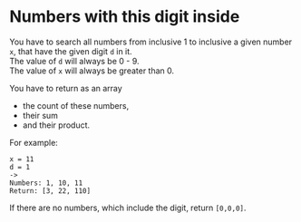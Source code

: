 # Numbers with this digit inside

You have to search all numbers from inclusive 1 to inclusive a given number `x`, that have the given digit `d` in it.  
The value of `d` will always be 0 - 9.  
The value of `x` will always be greater than 0.

You have to return as an array
- the count of these numbers,
- their sum
- and their product.

For example:
```
x = 11
d = 1
->
Numbers: 1, 10, 11
Return: [3, 22, 110]
```

If there are no numbers, which include the digit, return `[0,0,0]`.
